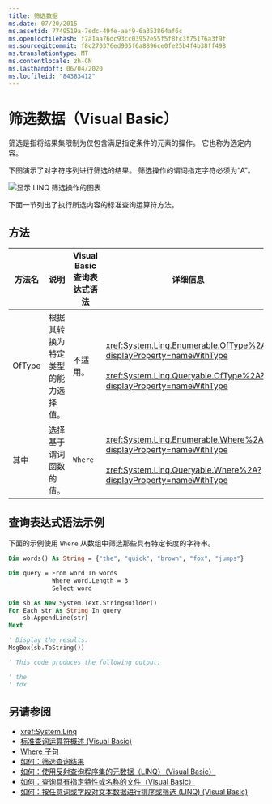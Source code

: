 ```yaml
---
title: 筛选数据
ms.date: 07/20/2015
ms.assetid: 7749519a-7edc-49fe-aef9-6a353864af6c
ms.openlocfilehash: f7a1aa76dc93cc03952e55f5f8fc3f75176a3f9f
ms.sourcegitcommit: f8c270376ed905f6a8896ce0fe25b4f4b38ff498
ms.translationtype: MT
ms.contentlocale: zh-CN
ms.lasthandoff: 06/04/2020
ms.locfileid: "84383412"
---
```

# <a name="filtering-data-visual-basic"></a>筛选数据（Visual Basic）

筛选是指将结果集限制为仅包含满足指定条件的元素的操作。 它也称为选定内容。

下图演示了对字符序列进行筛选的结果。 筛选操作的谓词指定字符必须为“A”。

![显示 LINQ 筛选操作的图表](./media/filtering-data/linq-filter-operation.png)

下面一节列出了执行所选内容的标准查询运算符方法。

## <a name="methods"></a>方法

|方法名|说明|Visual Basic 查询表达式语法|详细信息|
|-----------------|-----------------|------------------------------------------|----------------------|
|OfType|根据其转换为特定类型的能力选择值。|不适用。|<xref:System.Linq.Enumerable.OfType%2A?displayProperty=nameWithType><br /><br /> <xref:System.Linq.Queryable.OfType%2A?displayProperty=nameWithType>|
|其中|选择基于谓词函数的值。|`Where`|<xref:System.Linq.Enumerable.Where%2A?displayProperty=nameWithType><br /><br /> <xref:System.Linq.Queryable.Where%2A?displayProperty=nameWithType>|

## <a name="query-expression-syntax-example"></a>查询表达式语法示例

下面的示例使用 `Where` 从数组中筛选那些具有特定长度的字符串。

```vb
Dim words() As String = {"the", "quick", "brown", "fox", "jumps"}

Dim query = From word In words
            Where word.Length = 3
            Select word

Dim sb As New System.Text.StringBuilder()
For Each str As String In query
    sb.AppendLine(str)
Next

' Display the results.
MsgBox(sb.ToString())

' This code produces the following output:

' the
' fox
```

## <a name="see-also"></a>另请参阅

- <xref:System.Linq>
- [标准查询运算符概述 (Visual Basic)](standard-query-operators-overview.md)
- [Where 子句](../../../language-reference/queries/where-clause.md)
- [如何：筛选查询结果](../../language-features/linq/how-to-filter-query-results-by-using-linq.md)
- [如何：使用反射查询程序集的元数据（LINQ）（Visual Basic）](how-to-query-an-assembly-s-metadata-with-reflection-linq.md)
- [如何：查询具有指定特性或名称的文件（Visual Basic）](how-to-query-for-files-with-a-specified-attribute-or-name.md)
- [如何：按任意词或字段对文本数据进行排序或筛选 (LINQ) (Visual Basic)](how-to-sort-or-filter-text-data-by-any-word-or-field-linq.md)
